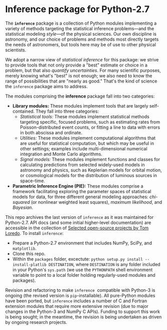 # Inference package for Python-2.7

The **`inference`** package is a collection of Python modules implementing a variety of methods targeting the statistical inference problems—and the statistical modeling *style*—of the physical sciences. Our own discipline is astronomy, and our choice of problems and methods most directly targets the needs of astronomers, but tools here may be of use to other physical scientists.

We adopt a narrow view of *statistical inference* for this package: we strive to provide tools that not only provide a "best" estimate or choice in a problem, but that also *quantify uncertainties*. For many scientific purposes, merely knowing what's "best" is not enough; we also need to know the range of possibilities that are "nearly as good." That's the kind of science the `inference` package aims to address.

The modules comprising the **inference** package fall into two categories:

- **Library modules:** These modules implement tools that are largely self-contained. They fall into three categories:
  - *Statistical tools:* These modules implement statistical methods targeting specific, focused problems, such as estimating rates from Poisson-distributed event counts, or fitting a line to data with errors in both abscissa and ordinate.
  - *Utilities:* These modules implement computational algorithms that are useful for statistical computation, but which may be useful in other settings; examples include multi-dimensional numerical integration and Monte Carlo algorithms.
  - *Signal models:* These modules implement functions and classes for calculating predictions from selected widely-used models in astronomy and physics, such as Keplerian models for orbital motion, or cosmological models for the distribution of luminous sources in space-time.
- **Parametric Inference Engine (PIE):** These modules comprise a framework facilitating exploring the parameter spaces of statistical models for data, for three different general modeling approaches: *chi-squared* (or nonlinear weighted least squares), *maximum likelihood*, and *Bayesian*.

This repo archives the last version of `inference` as it was maintained for Python-2.7. API docs (and some initial higher-level documentation) are accessible in the collection of [Selected open-source projects by Tom Loredo](https://tloredo.github.io/). To install `inference`:

* Prepare a Python-2.7 environment that includes NumPy, SciPy, and `matplotlib`.
* Clone this repo.
* Within the `packages` folder, excectute: `python setup.py install --install-platlib DESTINATION`, where `DESTINATION` is any folder included in your Python's `sys.path` (we use the `PYTHONPATH` shell environment variable to point to a local folder holding regularly-used modules and packages).

Revision and refactoring to make `inference`  compatible with Python-3 is ongoing (the revised version is `pip`-installable). All pure-Python modules have been ported, but `inference` includes a number of C and Fortran extension modules that require more extensive revision (due to major changes in the Python-3 and NumPy C APIs). Funding to support this work is being sought; in the meantime, the revision is being undertaken as driven by ongoing research projects.
